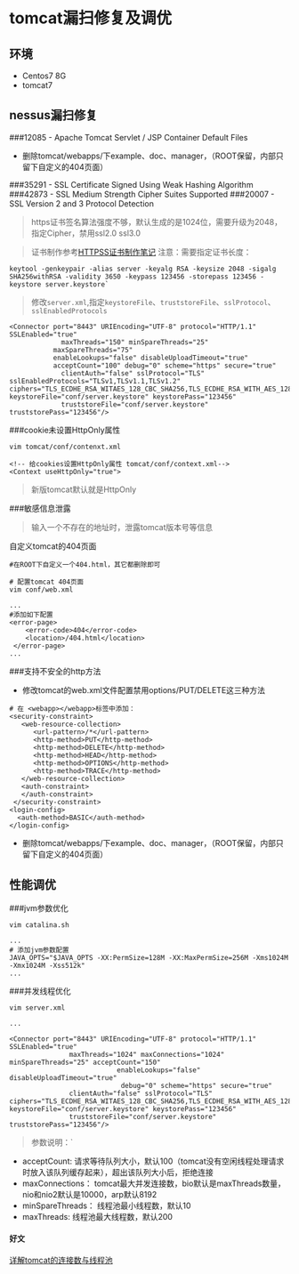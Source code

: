 tomcat漏扫修复及调优
===

环境
---

* Centos7 8G
* tomcat7

nessus漏扫修复
---

###12085 - Apache Tomcat Servlet / JSP Container Default Files

* 删除tomcat/webapps/下example、doc、manager，（ROOT保留，内部只留下自定义的404页面）

###35291 - SSL Certificate Signed Using Weak Hashing Algorithm
###42873 - SSL Medium Strength Cipher Suites Supported
###20007 - SSL Version 2 and 3 Protocol Detection


> https证书签名算法强度不够，默认生成的是1024位，需要升级为2048， 指定Cipher，禁用ssl2.0 ssl3.0

> 证书制作参考[HTTPSS证书制作笔记](https://blog.csdn.net/a120717/article/details/80746312)
> 注意：需要指定证书长度：
```
keytool -genkeypair -alias server -keyalg RSA -keysize 2048 -sigalg SHA256withRSA -validity 3650 -keypass 123456 -storepass 123456 -keystore server.keystore`
```
> 修改`server.xml`,指定`keystoreFile`、`truststoreFile`、`sslProtocol`、`sslEnabledProtocols`

```
<Connector port="8443" URIEncoding="UTF-8" protocol="HTTP/1.1" SSLEnabled="true"
             maxThreads="150" minSpareThreads="25"
		   maxSpareThreads="75"
		   enableLookups="false" disableUploadTimeout="true"
		   acceptCount="100" debug="0" scheme="https" secure="true"
             clientAuth="false" sslProtocol="TLS" sslEnabledProtocols="TLSv1,TLSv1.1,TLSv1.2"  ciphers="TLS_ECDHE_RSA_WITAES_128_CBC_SHA256,TLS_ECDHE_RSA_WITH_AES_128_CBC_SHA,TLS_ECDHE_RSA_WITH_AES_256_CBC_SHA384,TLS_ECDHE_RSA_WITH_AES_256_CBC_SHA,TLS_RSA_WITH_AES_128_CBC_SHA256,TLS_RSA_WITH_AES_128_CBC_SHA,TLS_RSA_WITH_AES_256_CBC_SHA256,TLS_RSA_WITH_AES_256_CBC_SHA"  keystoreFile="conf/server.keystore" keystorePass="123456"
             truststoreFile="conf/server.keystore" truststorePass="123456"/>
```

###cookie未设置HttpOnly属性

```
vim tomcat/conf/contenxt.xml

<!-- 给cookies设置HttpOnly属性 tomcat/conf/context.xml-->
<Context useHttpOnly="true">

```
> 新版tomcat默认就是HttpOnly

###敏感信息泄露

> 输入一个不存在的地址时，泄露tomcat版本号等信息

自定义tomcat的404页面

```
#在ROOT下自定义一个404.html，其它都删除即可

# 配置tomcat 404页面
vim conf/web.xml

...
#添加如下配置
<error-page>
    <error-code>404</error-code>
    <location>/404.html</location>
 </error-page>
...

```

###支持不安全的http方法

* 修改tomcat的web.xml文件配置禁用options/PUT/DELETE这三种方法
```
# 在 <webapp></webapp>标签中添加：
<security-constraint>
   <web-resource-collection>
      <url-pattern>/*</url-pattern>
      <http-method>PUT</http-method>
      <http-method>DELETE</http-method>
      <http-method>HEAD</http-method>
      <http-method>OPTIONS</http-method>
      <http-method>TRACE</http-method>
   </web-resource-collection>
   <auth-constraint>
   </auth-constraint>
 </security-constraint>
<login-config>
  <auth-method>BASIC</auth-method>
</login-config>
```
* 删除tomcat/webapps/下example、doc、manager，（ROOT保留，内部只留下自定义的404页面）

性能调优
---

###jvm参数优化

```
vim catalina.sh

...
# 添加jvm参数配置
JAVA_OPTS="$JAVA_OPTS -XX:PermSize=128M -XX:MaxPermSize=256M -Xms1024M -Xmx1024M -Xss512k"
...

```

###并发线程优化

```
vim server.xml

...

<Connector port="8443" URIEncoding="UTF-8" protocol="HTTP/1.1" SSLEnabled="true"
               maxThreads="1024" maxConnections="1024" minSpareThreads="25" acceptCount="150"
                           enableLookups="false" disableUploadTimeout="true"
                            debug="0" scheme="https" secure="true"
               clientAuth="false" sslProtocol="TLS"  ciphers="TLS_ECDHE_RSA_WITAES_128_CBC_SHA256,TLS_ECDHE_RSA_WITH_AES_128_CBC_SHA,TLS_ECDHE_RSA_WITH_AES_256_CBC_SHA384,TLS_ECDHE_RSA_WITH_AES_256_CBC_SHA,TLS_RSA_WITH_AES_128_CBC_SHA256,TLS_RSA_WITH_AES_128_CBC_SHA,TLS_RSA_WITH_AES_256_CBC_SHA256,TLS_RSA_WITH_AES_256_CBC_SHA"  keystoreFile="conf/server.keystore" keystorePass="123456"
               truststoreFile="conf/server.keystore" truststorePass="123456"/>

```

> 参数说明：`
* acceptCount: 请求等待队列大小，默认100（tomcat没有空闲线程处理请求时放入该队列缓存起来），超出该队列大小后，拒绝连接
* maxConnections： tomcat最大并发连接数，bio默认是maxThreads数量，nio和nio2默认是10000，arp默认8192
* minSpareThreads： 线程池最小线程数，默认10
* maxThreads: 线程池最大线程数，默认200


#### 好文

[详解tomcat的连接数与线程池](https://www.cnblogs.com/kismetv/p/7806063.html#t3)